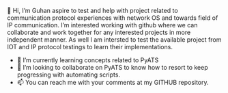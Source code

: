  👋 Hi, I’m Guhan aspire to test and help with project related to communication protocol experiences with network OS and towards field of IP communication.
I’m interested working with github where we can collaborate  and work together for any interested  projects in more independent manner. As well I am intersted to test the available project from IOT and IP protocol testings to learn their implementations. 
- 🌱 I’m currently learning concepts related to PyATS 
- 💞️ I’m looking to collaborate on PyATS to know how to resort to keep progressing with automating scripts.
- 📫 You can reach me with your comments at my GITHUB repository.

<!---
GUHAN1990/GUHAN1990 is a ✨ special ✨ repository because its `README.md` (this file) appears on your GitHub profile.
You can click the Preview link to take a look at your changes.
--->
